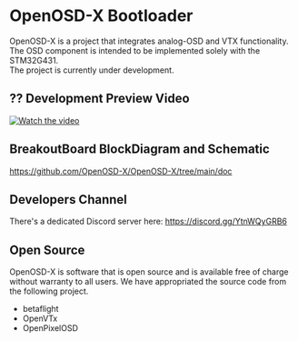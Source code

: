# OpenOSD-X Bootloader
OpenOSD-X is a project that integrates analog-OSD and VTX functionality.  
The OSD component is intended to be implemented solely with the STM32G431.  
The project is currently under development.   
## ?? Development Preview Video
[![Watch the video](https://img.youtube.com/vi/yP9opvcfM-8/0.jpg)](https://youtu.be/yP9opvcfM-8)
## BreakoutBoard BlockDiagram and Schematic
https://github.com/OpenOSD-X/OpenOSD-X/tree/main/doc
## Developers Channel
There's a dedicated Discord server here:
https://discord.gg/YtnWQyGRB6
## Open Source
OpenOSD-X is software that is open source and is available free of charge without warranty to all users. We have appropriated the source code from the following project.
- betaflight
- OpenVTx
- OpenPixelOSD
